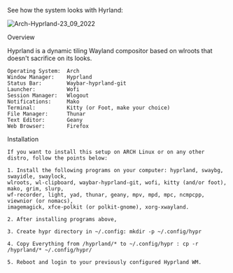 
See how the system looks with Hyrland:





![Arch-Hyprland-23_09_2022](https://user-images.githubusercontent.com/13444013/192105792-a09413e3-8a68-476a-aed1-34b7db63b676.png)

Overview

Hyprland is a dynamic tiling Wayland compositor based on wlroots that doesn't sacrifice on its looks.

    Operating System:  Arch 
    Window Manager:    Hyprland
    Status Bar:        Waybar-hyprland-git
    Launcher:          Wofi
    Session Manager:   Wlogout
    Notifications:     Mako
    Terminal:          Kitty (or Foot, make your choice)
    File Manager:      Thunar
    Text Editor:       Geany
    Web Browser:       Firefox

Installation

    If you want to install this setup on ARCH Linux or on any other distro, follow the points below:
    
    1. Install the following programs on your computer: hyprland, swaybg, swayidle, swaylock, 
    wlroots, wl-clipboard, waybar-hyprland-git, wofi, kitty (and/or foot), mako, grim, slurp, 
    wf-recorder, light, yad, thunar, geany, mpv, mpd, mpc, ncmpcpp, viewnior (or nomacs), 
    imagemagick, xfce-polkit (or polkit-gnome), xorg-xwayland.
    
    2. After installing programs above, 
    
    3. Create hypr directory in ~/.config: mkdir -p ~/.config/hypr
    
    4. Copy Everything from /hyprland/* to ~/.config/hypr : cp -r /hyprland/* ~/.config/hypr/
    
    5. Reboot and login to your previously configured Hyprland WM.
    
    
